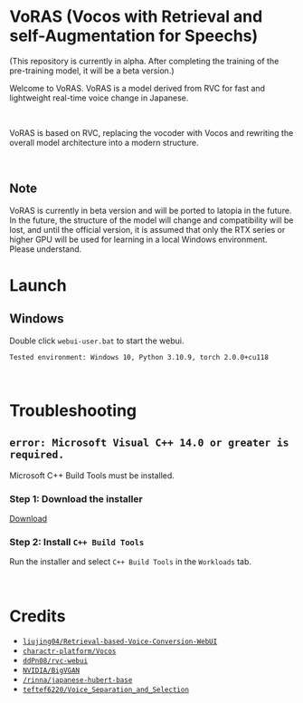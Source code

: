 
# VoRAS (Vocos with Retrieval and self-Augmentation for Speechs)
(This repository is currently in alpha. After completing the training of the pre-training model, it will be a beta version.)

Welcome to VoRAS. VoRAS is a model derived from RVC for fast and lightweight real-time voice change in Japanese.

<br >

VoRAS is based on RVC, replacing the vocoder with Vocos and rewriting the overall model architecture into a modern structure.

<br >

## Note
VoRAS is currently in beta version and will be ported to latopia in the future. In the future, the structure of the model will change and compatibility will be lost, and until the official version, it is assumed that only the RTX series or higher GPU will be used for learning in a local Windows environment. Please understand.


# Launch

## Windows
Double click `webui-user.bat` to start the webui.

```
Tested environment: Windows 10, Python 3.10.9, torch 2.0.0+cu118
```

<br >

# Troubleshooting

## `error: Microsoft Visual C++ 14.0 or greater is required.`

Microsoft C++ Build Tools must be installed.

### Step 1: Download the installer
[Download](https://visualstudio.microsoft.com/ja/thank-you-downloading-visual-studio/?sku=BuildTools&rel=16)

### Step 2: Install `C++ Build Tools`
Run the installer and select `C++ Build Tools` in the `Workloads` tab.

<br >

# Credits
- [`liujing04/Retrieval-based-Voice-Conversion-WebUI`](https://github.com/liujing04/Retrieval-based-Voice-Conversion-WebUI)
- [`charactr-platform/Vocos`](https://github.com/charactr-platform/vocos)
- [`ddPn08/rvc-webui`](https://github.com/ddPn08/rvc-webui/tree/main)
- [`NVIDIA/BigVGAN`](https://github.com/NVIDIA/BigVGAN)
- [`/rinna/japanese-hubert-base`](https://huggingface.co/rinna/japanese-hubert-base)
- [`teftef6220/Voice_Separation_and_Selection`](https://github.com/teftef6220/Voice_Separation_and_Selection)
